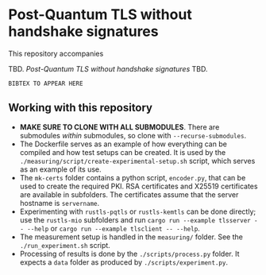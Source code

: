 # Post-Quantum TLS without handshake signatures

This repository accompanies

TBD. _Post-Quantum TLS without handshake signatures_ TBD.

```
BIBTEX TO APPEAR HERE
```

## Working with this repository

* **MAKE SURE TO CLONE WITH __ALL__ SUBMODULES**. There are submodules _within_ submodules, so clone with ``--recurse-submodules``.
* The Dockerfile serves as an example of how everything can be compiled and how test setups can be created.
   It is used by the ``./measuring/script/create-experimental-setup.sh`` script, which serves as an example of its use.
* The `mk-certs` folder contains a python script, `encoder.py`, that can be used to create the required PKI.
   RSA certificates and X25519 certificates are available in subfolders.
   The certificates assume that the server hostname is ``servername``.
* Experimenting with ``rustls-pqtls`` or ``rustls-kemtls`` can be done directly; use the ``rustls-mio`` subfolders
   and run ``cargo run --example tlsserver -- --help`` or ``cargo run --example tlsclient -- --help``.
* The measurement setup is handled in the `measuring/` folder. See the `./run_experiment.sh` script.
* Processing of results is done by the `./scripts/process.py` folder. It expects a `data` folder as produced by `./scripts/experiment.py`.
